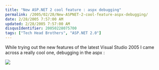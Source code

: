 ```yaml
---
title: "New ASP.NET 2 cool feature : aspx debugging"
permalink: /2005/02/28/New-ASPNET-2-cool-feature-aspx-debugging/
date: 2/28/2005 7:57:00 AM
updated: 2/28/2005 7:57:00 AM
disqusIdentifier: 20050228075700
tags: ["Tech Head Brothers", "ASP.NET 2.0"]
---
```

While trying out the new features of the latest Visual Studio 2005 I came 
across a really cool one, debugging in the aspx :

![](http://membres.lycos.fr/lkempe//aspxdebug.jpg)
